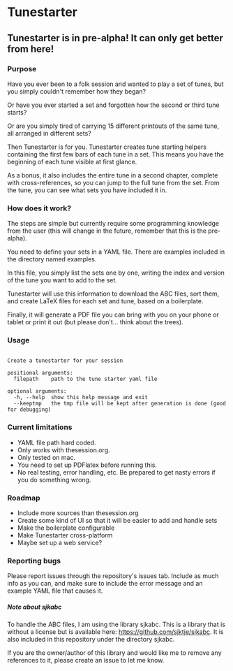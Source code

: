 # Tunestarter
## Tunestarter is in pre-alpha! It can only get better from here!
### Purpose
Have you ever been to a folk session and wanted to play a set of tunes, but you simply couldn't remember how they began?

Or have you ever started a set and forgotten how the second or third tune starts?

Or are you simply tired of carrying 15 different printouts of the same tune, all arranged in different sets?

Then Tunestarter is for you. Tunestarter creates tune starting helpers containing the first few bars of each tune in a set. This means you have the beginning of each tune visible at first glance.

As a bonus, it also includes the entire tune in a second chapter, complete with cross-references, so you can jump to the full tune from the set. From the tune, you can see what sets you have included it in.


### How does it work?
The steps are simple but currently require some programming knowledge from the user (this will change in the future, remember that this is the pre-alpha).

You need to define your sets in a YAML file. There are examples included in the directory named examples.

In this file, you simply list the sets one by one, writing the index and version of the tune you want to add to the set.

Tunestarter will use this information to download the ABC files, sort them, and create LaTeX files for each set and tune, based on a boilerplate.

Finally, it will generate a PDF file you can bring with you on your phone or tablet or print it out (but please don't... think about the trees).

### Usage
```usage: tunestarter [-h] [--keeptmp] filepath

Create a tunestarter for your session

positional arguments:
  filepath    path to the tune starter yaml file

optional arguments:
  -h, --help  show this help message and exit
  --keeptmp   the tmp file will be kept after generation is done (good for debugging)
  ```

### Current limitations
- YAML file path hard coded.
- Only works with thesession.org.
- Only tested on mac.
- You need to set up PDFlatex before running this.
- No real testing, error handling, etc. Be prepared to get nasty errors if you do something wrong.

### Roadmap
- Include more sources than thesession.org
- Create some kind of UI so that it will be easier to add and handle sets
- Make the boilerplate configurable
- Make Tunestarter cross-platform
- Maybe set up a web service?

### Reporting bugs
Please report issues through the repository's issues tab. Include as much info as you can, and make sure to include the error message and an example YAML file that causes it.

##### Note about sjkabc
To handle the ABC files, I am using the library sjkabc. This is a library that is without a license but is available here: https://github.com/sjktje/sjkabc. It is also included in this repository under the directory sjkabc.

If you are the owner/author of this library and would like me to remove any references to it, please create an issue to let me know.